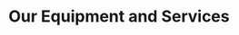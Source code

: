 ---
title: "Our Equipment and Services"
heading: "Our Services"
description: "Learn more about our wide range of services that goes beyond equipement rentals."
layout: services
keywords: "services, equipement, rental"

cta: "Contact Us"
cta__link: "/contact"
## Service 1
service1: "Tool Rental & Parts"
service1_desc: "We’re here to help you with all of your tool rental needs. Our well-stocked inventory has everything necessary to get the job done right no matter what size project you decide to take on. From home renovation projects to big construction site, we've got you covered.
<br></br>
We offer tool rentals and rental equipment from our wide selection of trusted, professional-quality brands. From air powered tools to carpter cleaning, we have the tool you need at rental prices that suit your budget. <strong>We carry a full inventory of STIHL parts as well as a range of Honda and other generic parts.</strong>
<br></br>
If you have any questions about your specific project, we will help you choose the tools and equipment you’ll need and personally demonstrate the proper way to use them. Contact us before you start your project so we can get you the best prices and line up any equipment you may require."
service1_img: "service1.jpg"

## Service 2
service2: "Portable toilets"
service2_desc: "If you are planning a one-day private reception, if you are in charge of organizing a festival or public event in a park, or if you are working on a construction site that is planned over a season, the Ucluelet Rent-It Center will help you accommodate your team’s needs the right way, with clean and easy-to-schedule sanitation solutions, so you can put your focus on making it a success. <br></br>
If you have any questions about your specific project, we will help you with the logistic you’ll need.Contact us before you start your project so we can get you the best prices and line up any equipment you may require."
service2_img: "service2.jpg"

## Service 3
service3: "Gravel Mart"
service3_desc: "We offer quality topsoil and bark mulch for your gardening or landscaping needs! We have a large, consistent selection and we re-stock on a regular basis.  Sold by the yard, and you can pick up, or we deliver in Ucluelet, Tofino, and surrounding areas.
<br></br>
If you have any questions about your specific project, we will help you with the logistic you’ll need.Contact us before you start your project so we can get you the best prices and line up any equipment you may require."
service3_img: "service3.jpg"

## Service 4
service4: "Septic Services"
service4_desc: "Septic tank pump-outs. From campgrounds to residential homes, our trucks can do it all. We tackle plugged storm drains, restaurant grease traps, portable toilets, the list goes on. In order to tell whether or not you need a septic pumping service, it’s good to keep a few of these signs in mind. Remember, maintenance service every three to five years could cost you a couple hundred dollars, but a sewer system replacement will cost you thousands!
<br></br>
Contact us for more information about our septic services."
service4_img: "service4.jpg"

# FAQ
## Question 1
question1: "What time are you open?"
answer1: " 8-5 Monday to Friday"

question2: "How much is soil/bark mulch?"
answer2: "It is $96.50/yard"

question3: "How much is a delivery of soil to Ucluelet or Tofino?"
answer3: "We charge $35 to Ucluelet $105 to Tofino"

question4: "How will I be charged for a rental?"
answer4: "We charge based on how long you have the rental. 4 hours, a day, a week or a month."

question5: "Do we sell chains?"
answer5: "Yes. Please email or call with the specs off your bar ( you must know the chain size and how many drivers for us to make the chain for you!)"

question6: "Do we rent portables?"
answer6: "Yes we do, for events or for construction or whatever you may need."
--- 